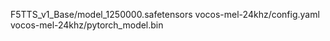 F5TTS_v1_Base/model_1250000.safetensors
vocos-mel-24khz/config.yaml
vocos-mel-24khz/pytorch_model.bin
